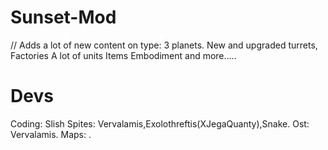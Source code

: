 # Sunset-Mod
// Adds a lot of new content on type:
3 planets.
New and upgraded turrets,
Factories
A lot of units
Items
Embodiment and more.....



# Devs
Coding: Slish
Spites: Vervalamis,Exolothreftis(XJegaQuanty),Snake.
Ost: Vervalamis.
Maps: .
